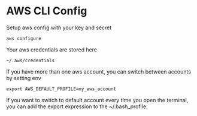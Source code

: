 # AWS CLI Config

Setup aws config with your key and secret

```
aws configure
```

Your aws credentials are stored here

```
~/.aws/credentials
```

If you have more than one aws account, you can switch between accounts by setting env

```
export AWS_DEFAULT_PROFILE=my_aws_account
```

If you want to switch to default account every time you open the terminal, you can add the export expression to the ~/.bash_profile

